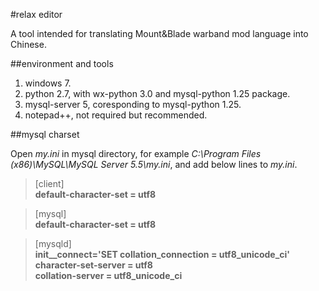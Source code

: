 #relax editor

A tool intended for translating Mount&Blade warband mod language into Chinese.

##environment and tools

1. windows 7.
2. python 2.7, with wx-python 3.0 and mysql-python 1.25 package.
3. mysql-server 5, coresponding to mysql-python 1.25.
4. notepad++, not required but recommended.

##mysql charset

Open *my.ini* in mysql directory, for example *C:\Program Files (x86)\MySQL\MySQL Server 5.5\my.ini*, and add below lines to *my.ini*.

>[client]  
**default-character-set = utf8**

>[mysql]  
**default-character-set = utf8**

>[mysqld]  
**init__connect='SET collation_connection = utf8_unicode_ci'**  
**character-set-server = utf8**  
**collation-server = utf8_unicode_ci**


